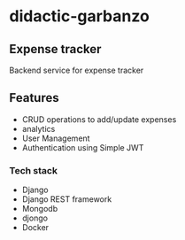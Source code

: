 # didactic-garbanzo


## Expense tracker
Backend service for expense tracker


## Features
- CRUD operations to add/update expenses
- analytics
- User Management
- Authentication using Simple JWT


### Tech stack
- Django
- Django REST framework
- Mongodb
- djongo
- Docker
